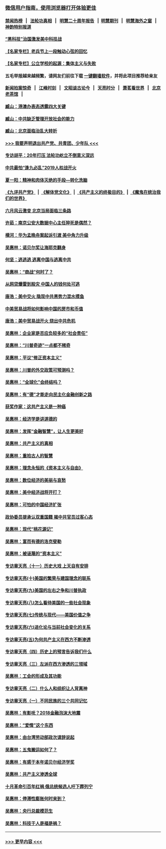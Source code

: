 ### [微信用户指南，使用浏览器打开体验更佳](https://github.com/gfw-breaker/banned-news1/blob/master/indexes/wechat-guide.md?t=0)
#### [禁闻热榜](热点新闻.md?t=0)  &nbsp;&nbsp;|&nbsp;&nbsp; [法轮功真相](https://github.com/gfw-breaker/truth/blob/master/README.md?t=0) &nbsp;&nbsp;|&nbsp;&nbsp; [明慧二十周年报告](https://github.com/gfw-breaker/mh-reports/blob/master/README.md?t=0) &nbsp;&nbsp;|&nbsp;&nbsp;[明慧期刊](https://github.com/gfw-breaker/mh-qikan) &nbsp;&nbsp;|&nbsp;&nbsp; [明慧海外之窗](https://github.com/gfw-breaker/mh-news/blob/master/README.md?t=0) &nbsp;&nbsp;|&nbsp;&nbsp; [神韵特别报道](https://github.com/gfw-breaker/mh-news/blob/master/shenyun.md?t=0)
#### [“黑科技”治国激发美中科技战](../pages/nsc423/n11638056.md?t=02041311) 
#### [【名家专栏】老兵节上一段触动心弦的回忆](../pages/nsc423/n11646016.md?t=02041311) 
#### [【名家专栏】公立学校的起源：集体主义与失败](../pages/nsc423/n11601833.md?t=02041311) 
#### 五毛举报越来越频繁，请网友们前往下载 [一键翻墙软件](https://github.com/gfw-breaker/ssr-accounts)，并将此项目推荐给亲友
#### [新闻拍案惊奇](https://github.com/gfw-breaker/banned-news1/blob/master/pages/link4.md) &nbsp;&nbsp;|&nbsp;&nbsp; [江峰时刻](https://github.com/gfw-breaker/banned-news1/blob/master/pages/link4.md) &nbsp;&nbsp;|&nbsp;&nbsp; [文昭谈古论今](https://github.com/gfw-breaker/banned-news1/blob/master/pages/link4.md) &nbsp;&nbsp;|&nbsp;&nbsp; [天亮时分](https://github.com/gfw-breaker/banned-news1/blob/master/pages/link4.md) &nbsp;&nbsp;|&nbsp;&nbsp; [萧茗看世界](https://github.com/gfw-breaker/banned-news1/blob/master/pages/link4.md) &nbsp;&nbsp;|&nbsp;&nbsp; [北京老茶馆](https://github.com/gfw-breaker/banned-news1/blob/master/pages/link4.md) &nbsp;&nbsp;|&nbsp;&nbsp; 
#### [臧山：港澳办表态透露四大关键](../pages/nsc423/n11421628.md?t=02041311) 
#### [臧山：中共缺乏管理开放社会的能力](../pages/nsc423/n11407457.md?t=02041311) 
#### [臧山：北京面临治乱大转折](../pages/nsc423/n11406895.md?t=02041311) 
#### [>>> 我要声明退出共产党、共青团、少年队 <<<](https://github.com/begood0513/goodnews/blob/master/quit/letter.md) 
#### [专访胡平：20年打压 法轮功屹立不倒意义深远](../pages/nsc423/n11398800.md?t=02041311) 
#### [中共最怕“逢九必乱”2019人权战开火](../pages/nsc423/n11385248.md?t=02041311) 
#### [夏一阳：精神和肉体灭绝的手段—转化洗脑](../pages/nsc423/n11368250.md?t=02041311) 
#### [《九评共产党》](https://github.com/begood0513/9ping.md/blob/master/README.md) &nbsp;|&nbsp; [《解体党文化》](../../../../jtdwh.md/blob/master/README.md)  &nbsp;|&nbsp; [《共产主义的终极目的》](../../../../gczydzjmd.md/blob/master/README.md) &nbsp;|&nbsp; [《魔鬼在统治我们的世界》](../../../../mgztzwmdsj.md/blob/master/README.md) 
#### [六月风云激变 北京当局面临三条路](../pages/nsc423/n11313668.md?t=02041311) 
#### [许茹：南京公安大数据中心主任猝死是偶然？](../pages/nsc423/n11064744.md?t=02041311) 
#### [横河：华为孟晚舟案起诉引渡 美中角力升级](../pages/nsc423/n11027230.md?t=02041311) 
#### [吴惠林：诺贝尔奖让海耶克翻身](../pages/nsc423/n10890049.md?t=02041311) 
#### [何坚：逃逃逃 逃离中国与逃离中共](../pages/nsc423/n10592891.md?t=02041311) 
#### [吴惠林：“商战”何时了？](../pages/nsc423/n10573558.md?t=02041311) 
#### [从网贷爆雷到股灾 中国人的钱何处可逃](../pages/nsc423/n10572800.md?t=02041311) 
#### [唐浩：美中交火 隐现中共黑势力混水摸鱼](../pages/nsc423/n10544040.md?t=02041311) 
#### [中美贸易战将如何影响中国的房市和币值](../pages/nsc423/n10543697.md?t=02041311) 
#### [唐浩：美中贸易战开火 烧出中共危机](../pages/nsc423/n10540126.md?t=02041311) 
#### [吴惠林：企业家是否应负较多的“社会责任”](../pages/nsc423/n10535022.md?t=02041311) 
#### [吴惠林：“川普奇迹”一点都不稀奇](../pages/nsc423/n10512808.md?t=02041311) 
#### [吴惠林：平议“修正资本主义”](../pages/nsc423/n10495724.md?t=02041311) 
#### [吴惠林：川普的外交政策可预测吗？](../pages/nsc423/n10462387.md?t=02041311) 
#### [吴惠林：“全球化”会终结吗？](../pages/nsc423/n10452838.md?t=02041311) 
#### [吴惠林：有“德”才能走向民主化金融创新之路](../pages/nsc423/n10432292.md?t=02041311) 
#### [获奖作家：这共产主义是一种癌](../pages/nsc423/n10431541.md?t=02041311) 
#### [吴惠林：经济学是讲道德的](../pages/nsc423/n10398014.md?t=02041311) 
#### [吴惠林：发挥“金融智慧”，让人生更美好](../pages/nsc423/n10375019.md?t=02041311) 
#### [吴惠林：共产主义的真相](../pages/nsc423/n10351394.md?t=02041311) 
#### [吴惠林：重拾古人的智慧](../pages/nsc423/n10337691.md?t=02041311) 
#### [吴惠林：理念永恒的《资本主义与自由》](../pages/nsc423/n10316274.md?t=02041311) 
#### [吴惠林：数位经济的美丽与哀愁](../pages/nsc423/n10292946.md?t=02041311) 
#### [吴惠林：美中经济战将开打？](../pages/nsc423/n10258825.md?t=02041311) 
#### [吴惠林：可怕的中国经济扩张](../pages/nsc423/n10219147.md?t=02041311) 
#### [政协委员提承认双重国籍 揭中共官员过客心态](../pages/nsc423/n10208809.md?t=02041311) 
#### [吴惠林：现代“桃花源记”](../pages/nsc423/n10185234.md?t=02041311) 
#### [吴惠林：富而有德的洛克斐勒](../pages/nsc423/n10142264.md?t=02041311) 
#### [吴惠林：被诬蔑的“资本主义”](../pages/nsc423/n10124816.md?t=02041311) 
#### [专访章天亮（十一）历史大戏 上天自有安排](../pages/nsc423/n10094905.md?t=02041311) 
#### [专访章天亮(十)美国的繁荣与建国理念的联系](../pages/nsc423/n10094899.md?t=02041311) 
#### [专访章天亮(九)美国的左右之争和川普执政](../pages/nsc423/n10094889.md?t=02041311) 
#### [专访章天亮(八)怎么看待美国的一些社会现象](../pages/nsc423/n10094857.md?t=02041311) 
#### [专访章天亮(七)传统与现代——美国价值之争](../pages/nsc423/n10093140.md?t=02041311) 
#### [专访章天亮(六)进化论与当前社会变化的关系](../pages/nsc423/n10092036.md?t=02041311) 
#### [专访章天亮(五)为何共产主义在西方不断渗透](../pages/nsc423/n10083620.md?t=02041311) 
#### [专访章天亮（四）历史上的预言告诉我们什么](../pages/nsc423/n10083606.md?t=02041311) 
#### [专访章天亮（三）左派在西方渗透的三领域](../pages/nsc423/n10081115.md?t=02041311) 
#### [吴惠林：工会的形成及其功能](../pages/nsc423/n10080633.md?t=02041311) 
#### [专访章天亮（二）什么人和组织让人背离神](../pages/nsc423/n10076637.md?t=02041311) 
#### [专访章天亮（一）不同民族的三个共同记忆](../pages/nsc423/n10074188.md?t=02041311) 
#### [吴惠林：有影呒？2018金融泡沫大地震](../pages/nsc423/n10040534.md?t=02041311) 
#### [吴惠林：“爱情”这个东西](../pages/nsc423/n10019423.md?t=02041311) 
#### [吴惠林：由台湾劳动部政次请辞说起](../pages/nsc423/n9979679.md?t=02041311) 
#### [吴惠林：五鬼搬运如何了？](../pages/nsc423/n9925338.md?t=02041311) 
#### [吴惠林：有感于本年诺贝尔经济学奖](../pages/nsc423/n9871883.md?t=02041311) 
#### [吴惠林：共产主义渗透全球](../pages/nsc423/n9812748.md?t=02041311) 
#### [十月革命引百年红祸 俄总统候选人吁下葬列宁](../pages/nsc423/n9810182.md?t=02041311) 
#### [吴惠林：停滞性膨胀何时来到？](../pages/nsc423/n9764136.md?t=02041311) 
#### [吴惠林：央行总裁模范生](../pages/nsc423/n9728134.md?t=02041311) 
#### [吴惠林：科技于人是福是祸？](../pages/nsc423/n9672982.md?t=02041311) 

----
#### [ >>> 更早内容 <<< ](../indexes/nsc423-earlier.md)
